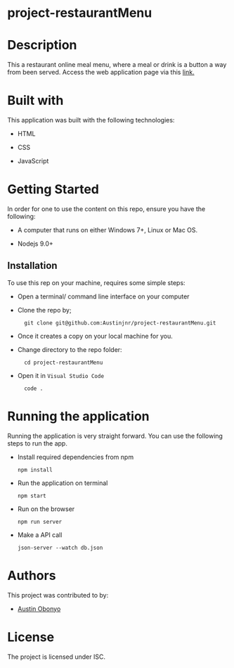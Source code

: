 # project-restaurantMenu

# Description
This a restaurant online meal menu, where a meal or drink is a button a way from been served. 
Access the web application page via this <a href ="https://austinjnr.github.io/project-restaurantMenu/">link.</a>

# Built with 
This application was built with the following technologies:

- HTML

- CSS

- JavaScript


# Getting Started 
In order for one to use the content on this repo, ensure you have the following:

- A computer that runs on either Windows 7+, Linux or Mac OS.

- Nodejs 9.0+

## Installation 
To use this rep on your machine, requires some simple steps:
- Open a terminal/ command line interface on your computer
- Clone the repo by;

        git clone git@github.com:Austinjnr/project-restaurantMenu.git

- Once it creates a copy on your local machine for you.
- Change directory to the repo folder:

        cd project-restaurantMenu

- Open it in ``Visual Studio Code``

        code .

# Running the application
Running the application is very straight forward. You can use the following steps to run the app.

- Install required dependencies from npm

      npm install

- Run the application on terminal

      npm start

- Run on the browser

      npm run server

- Make a API call

      json-server --watch db.json

# Authors
This project was contributed to by:
- [Austin Obonyo](https://github.com/Austinjnr)

# License
The project is licensed under ISC.